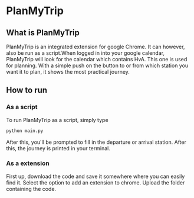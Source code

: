 # PlanMyTrip
## What is PlanMyTrip
PlanMyTrip is an integrated extension for google Chrome. It can however, also be run as a script.When logged in into 
your google calendar, PlanMyTrip will look for the calendar which contains HvA. This one is used for planning. With a 
simple push on the button to or from which station you want it to plan, it shows the most practical journey.   

## How to run
### As a script
To run PlanMyTrip as a script, simply type 
```python
python main.py
```
After this, you'll be prompted to fill in the departure or arrival station. After this, the journey is printed in your 
terminal. 

### As a extension
First up, download the code and save it somewhere where you can easily find it. Select the option to add an extension 
to chrome. Upload the folder containing the code. 
